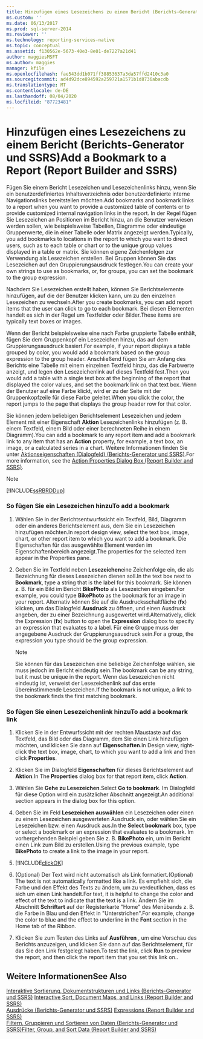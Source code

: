 ```yaml
---
title: Hinzufügen eines Lesezeichens zu einem Bericht (Berichts-Generator und SSRS) | Microsoft-Dokumentation
ms.custom: ''
ms.date: 06/13/2017
ms.prod: sql-server-2014
ms.reviewer: ''
ms.technology: reporting-services-native
ms.topic: conceptual
ms.assetid: f130562e-5673-40e3-8e01-de7227a21d41
author: maggiesMSFT
ms.author: maggies
manager: kfile
ms.openlocfilehash: fae543dd1b071ff38853637a3da57ffd2410c3a0
ms.sourcegitcommit: ad4d92dce894592a259721a1571b1d8736abacdb
ms.translationtype: MT
ms.contentlocale: de-DE
ms.lasthandoff: 08/04/2020
ms.locfileid: "87723481"
---
```

# <a name="add-a-bookmark-to-a-report-report-builder-and-ssrs"></a><span data-ttu-id="63a24-102">Hinzufügen eines Lesezeichens zu einem Bericht (Berichts-Generator und SSRS)</span><span class="sxs-lookup"><span data-stu-id="63a24-102">Add a Bookmark to a Report (Report Builder and SSRS)</span></span>
  <span data-ttu-id="63a24-103">Fügen Sie einem Bericht Lesezeichen und Lesezeichenlinks hinzu, wenn Sie ein benutzerdefiniertes Inhaltsverzeichnis oder benutzerdefinierte interne Navigationslinks bereitstellen möchten.</span><span class="sxs-lookup"><span data-stu-id="63a24-103">Add bookmarks and bookmark links to a report when you want to provide a customized table of contents or to provide customized internal navigation links in the report.</span></span> <span data-ttu-id="63a24-104">In der Regel fügen Sie Lesezeichen an Positionen im Bericht hinzu, an die Benutzer verwiesen werden sollen, wie beispielsweise Tabellen, Diagramme oder eindeutige Gruppenwerte, die in einer Tabelle oder Matrix angezeigt werden.</span><span class="sxs-lookup"><span data-stu-id="63a24-104">Typically, you add bookmarks to locations in the report to which you want to direct users, such as to each table or chart or to the unique group values displayed in a table or matrix.</span></span> <span data-ttu-id="63a24-105">Sie können eigene Zeichenfolgen zur Verwendung als Lesezeichen erstellen. Bei Gruppen können Sie das Lesezeichen auf den Gruppierungsausdruck festlegen.</span><span class="sxs-lookup"><span data-stu-id="63a24-105">You can create your own strings to use as bookmarks, or, for groups, you can set the bookmark to the group expression.</span></span>  
  
 <span data-ttu-id="63a24-106">Nachdem Sie Lesezeichen erstellt haben, können Sie Berichtselemente hinzufügen, auf die der Benutzer klicken kann, um zu den einzelnen Lesezeichen zu wechseln.</span><span class="sxs-lookup"><span data-stu-id="63a24-106">After you create bookmarks, you can add report items that the user can click to go to each bookmark.</span></span> <span data-ttu-id="63a24-107">Bei diesen Elementen handelt es sich in der Regel um Textfelder oder Bilder.</span><span class="sxs-lookup"><span data-stu-id="63a24-107">These items are typically text boxes or images.</span></span>  
  
 <span data-ttu-id="63a24-108">Wenn der Bericht beispielsweise eine nach Farbe gruppierte Tabelle enthält, fügen Sie dem Gruppenkopf ein Lesezeichen hinzu, das auf dem Gruppierungsausdruck basiert.</span><span class="sxs-lookup"><span data-stu-id="63a24-108">For example, if your report displays a table grouped by color, you would add a bookmark based on the group expression to the group header.</span></span> <span data-ttu-id="63a24-109">Anschließend fügen Sie am Anfang des Berichts eine Tabelle mit einem einzelnen Textfeld hinzu, das die Farbwerte anzeigt, und legen den Lesezeichenlink auf dieses Textfeld fest.</span><span class="sxs-lookup"><span data-stu-id="63a24-109">Then you would add a table with a single text box at the beginning of the report that displayed the color values, and set the bookmark link on that text box.</span></span> <span data-ttu-id="63a24-110">Wenn der Benutzer auf eine Farbe klickt, wird er zu der Seite mit der Gruppenkopfzeile für diese Farbe geleitet.</span><span class="sxs-lookup"><span data-stu-id="63a24-110">When you click the color, the report jumps to the page that displays the group header row for that color.</span></span>  
  
 <span data-ttu-id="63a24-111">Sie können jedem beliebigen Berichtselement Lesezeichen und jedem Element mit einer Eigenschaft **Aktion** Lesezeichenlinks hinzufügen (z. B. einem Textfeld, einem Bild oder einer berechneten Reihe in einem Diagramm).</span><span class="sxs-lookup"><span data-stu-id="63a24-111">You can add a bookmark to any report item and add a bookmark link to any item that has an **Action** property, for example, a text box, an image, or a calculated series in a chart.</span></span> <span data-ttu-id="63a24-112">Weitere Informationen finden Sie unter [Aktionseigenschaften (Dialogfeld) (Berichts-Generator und SSRS)](../action-properties-dialog-box-report-builder-and-ssrs.md).</span><span class="sxs-lookup"><span data-stu-id="63a24-112">For more information, see the [Action Properties Dialog Box &#40;Report Builder and SSRS&#41;](../action-properties-dialog-box-report-builder-and-ssrs.md).</span></span>  
  
> [!NOTE]  
>  [!INCLUDE[ssRBRDDup](../../includes/ssrbrddup-md.md)]  
  
### <a name="to-add-a-bookmark"></a><span data-ttu-id="63a24-113">So fügen Sie ein Lesezeichen hinzu</span><span class="sxs-lookup"><span data-stu-id="63a24-113">To add a bookmark</span></span>  
  
1.  <span data-ttu-id="63a24-114">Wählen Sie in der Berichtsentwurfssicht ein Textfeld, Bild, Diagramm oder ein anderes Berichtselement aus, dem Sie ein Lesezeichen hinzufügen möchten.</span><span class="sxs-lookup"><span data-stu-id="63a24-114">In report design view, select the text box, image, chart, or other report item to which you want to add a bookmark.</span></span> <span data-ttu-id="63a24-115">Die Eigenschaften für das ausgewählte Element werden im Eigenschaftenbereich angezeigt.</span><span class="sxs-lookup"><span data-stu-id="63a24-115">The properties for the selected item appear in the Properties pane.</span></span>  
  
2.  <span data-ttu-id="63a24-116">Geben Sie im Textfeld neben **Lesezeichen**eine Zeichenfolge ein, die als Bezeichnung für dieses Lesezeichen dienen soll.</span><span class="sxs-lookup"><span data-stu-id="63a24-116">In the text box next to **Bookmark**, type a string that is the label for this bookmark.</span></span> <span data-ttu-id="63a24-117">Sie können z. B. für ein Bild im Bericht **BikePhoto** als Lesezeichen eingeben.</span><span class="sxs-lookup"><span data-stu-id="63a24-117">For example, you could type **BikePhoto** as the bookmark for an image in your report.</span></span> <span data-ttu-id="63a24-118">Alternativ können Sie auf die Ausdrucksschaltfläche (**fx**) klicken, um das Dialogfeld **Ausdruck** zu öffnen, und einen Ausdruck angeben, der zu einer Bezeichnung ausgewertet wird.</span><span class="sxs-lookup"><span data-stu-id="63a24-118">Alternatively, click the Expression (**fx**) button to open the **Expression** dialog box to specify an expression that evaluates to a label.</span></span> <span data-ttu-id="63a24-119">Für eine Gruppe muss der angegebene Ausdruck der Gruppierungsausdruck sein.</span><span class="sxs-lookup"><span data-stu-id="63a24-119">For a group, the expression you type should be the group expression.</span></span>  
  
    > [!NOTE]  
    >  <span data-ttu-id="63a24-120">Sie können für das Lesezeichen eine beliebige Zeichenfolge wählen, sie muss jedoch im Bericht eindeutig sein.</span><span class="sxs-lookup"><span data-stu-id="63a24-120">The bookmark can be any string, but it must be unique in the report.</span></span> <span data-ttu-id="63a24-121">Wenn das Lesezeichen nicht eindeutig ist, verweist der Lesezeichenlink auf das erste übereinstimmende Lesezeichen.</span><span class="sxs-lookup"><span data-stu-id="63a24-121">If the bookmark is not unique, a link to the bookmark finds the first matching bookmark.</span></span>  
  
### <a name="to-add-a-bookmark-link"></a><span data-ttu-id="63a24-122">So fügen Sie einen Lesezeichenlink hinzu</span><span class="sxs-lookup"><span data-stu-id="63a24-122">To add a bookmark link</span></span>  
  
1.  <span data-ttu-id="63a24-123">Klicken Sie in der Entwurfssicht mit der rechten Maustaste auf das Textfeld, das Bild oder das Diagramm, dem Sie einen Link hinzufügen möchten, und klicken Sie dann auf **Eigenschaften**.</span><span class="sxs-lookup"><span data-stu-id="63a24-123">In Design view, right-click the text box, image, chart, to which you want to add a link and then click **Properties**.</span></span>  
  
2.  <span data-ttu-id="63a24-124">Klicken Sie im Dialogfeld **Eigenschaften** für dieses Berichtselement auf **Aktion**.</span><span class="sxs-lookup"><span data-stu-id="63a24-124">In The **Properties** dialog box for that report item, click **Action**.</span></span>  
  
3.  <span data-ttu-id="63a24-125">Wählen Sie **Gehe zu Lesezeichen**.</span><span class="sxs-lookup"><span data-stu-id="63a24-125">Select **Go to bookmark**.</span></span> <span data-ttu-id="63a24-126">Im Dialogfeld für diese Option wird ein zusätzlicher Abschnitt angezeigt.</span><span class="sxs-lookup"><span data-stu-id="63a24-126">An additional section appears in the dialog box for this option.</span></span>  
  
4.  <span data-ttu-id="63a24-127">Geben Sie im Feld **Lesezeichen auswählen** ein Lesezeichen oder einen zu einem Lesezeichen ausgewerteten Ausdruck ein, oder wählen Sie ein Lesezeichen bzw. einen Ausdruck aus.</span><span class="sxs-lookup"><span data-stu-id="63a24-127">In the **Select bookmark** box, type or select a bookmark or an expression that evaluates to a bookmark.</span></span> <span data-ttu-id="63a24-128">Im vorhergehenden Beispiel geben Sie z. B. **BikePhoto** ein, um im Bericht einen Link zum Bild zu erstellen.</span><span class="sxs-lookup"><span data-stu-id="63a24-128">Using the previous example, type **BikePhoto** to create a link to the image in your report.</span></span>  
  
5.  [!INCLUDE[clickOK](../../includes/clickok-md.md)]  
  
6.  <span data-ttu-id="63a24-129">(Optional) Der Text wird nicht automatisch als Link formatiert.</span><span class="sxs-lookup"><span data-stu-id="63a24-129">(Optional) The text is not automatically formatted like a link.</span></span> <span data-ttu-id="63a24-130">Es empfiehlt sich, die Farbe und den Effekt des Texts zu ändern, um zu verdeutlichen, dass es sich um einen Link handelt.</span><span class="sxs-lookup"><span data-stu-id="63a24-130">For text, it is helpful to change the color and effect of the text to indicate that the text is a link.</span></span> <span data-ttu-id="63a24-131">Ändern Sie im Abschnitt **Schriftart** auf der Registerkarte "Home" des Menübands z. B. die Farbe in Blau und den Effekt in "Unterstrichen".</span><span class="sxs-lookup"><span data-stu-id="63a24-131">For example, change the color to blue and the effect to underline in the **Font** section in the Home tab of the Ribbon.</span></span>  
  
7.  <span data-ttu-id="63a24-132">Klicken Sie zum Testen des Links auf **Ausführen** , um eine Vorschau des Berichts anzuzeigen, und klicken Sie dann auf das Berichtselement, für das Sie den Link festgelegt haben.</span><span class="sxs-lookup"><span data-stu-id="63a24-132">To test the link, click **Run** to preview the report, and then click the report item that you set this link on..</span></span>  
  
## <a name="see-also"></a><span data-ttu-id="63a24-133">Weitere Informationen</span><span class="sxs-lookup"><span data-stu-id="63a24-133">See Also</span></span>  
 <span data-ttu-id="63a24-134">[Interaktive Sortierung, Dokumentstrukturen und Links &#40;Berichts-Generator und SSRS&#41;](interactive-sort-document-maps-and-links-report-builder-and-ssrs.md) </span><span class="sxs-lookup"><span data-stu-id="63a24-134">[Interactive Sort, Document Maps, and Links &#40;Report Builder and SSRS&#41;](interactive-sort-document-maps-and-links-report-builder-and-ssrs.md) </span></span>  
 <span data-ttu-id="63a24-135">[Ausdrücke &#40;Berichts-Generator und SSRS&#41;](expressions-report-builder-and-ssrs.md) </span><span class="sxs-lookup"><span data-stu-id="63a24-135">[Expressions &#40;Report Builder and SSRS&#41;](expressions-report-builder-and-ssrs.md) </span></span>  
 [<span data-ttu-id="63a24-136">Filtern, Gruppieren und Sortieren von Daten &#40;Berichts-Generator und SSRS&#41;</span><span class="sxs-lookup"><span data-stu-id="63a24-136">Filter, Group, and Sort Data &#40;Report Builder and SSRS&#41;</span></span>](filter-group-and-sort-data-report-builder-and-ssrs.md)  
  
  
